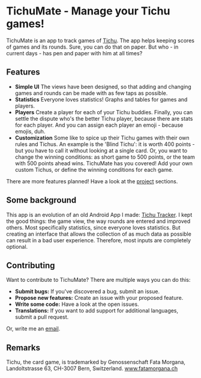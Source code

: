 # TichuMate - Manage your Tichu games!

TichuMate is an app to track games of [Tichu](https://en.wikipedia.org/wiki/Tichu). The app helps keeping scores of games and its rounds. Sure, you can do that on paper. But who - in current days - has pen and paper with him at all times?

## Features
- **Simple UI** The views have been designed, so that adding and changing games and rounds can be made with as few taps as possible.
- **Statistics** Everyone loves statistics! Graphs and tables for games and players.
- **Players** Create a player for each of your Tichu buddies. Finally, you can settle the dispute who's the better Tichu player, because there are stats for each player. And you can assign each player an emoji - because emojis, duh.
- **Customization** Some like to spice up their Tichu games with their own rules and Tichus. An example is the 'Blind Tichu': it is worth 400 points - but you have to call it without looking at a single card. Or, you want to change the winning conditions: as short game to 500 points, or the team with 500 points ahead wins. TichuMate has you covered! Add your own custom Tichus, or define the winning conditions for each game.

There are more features planned! Have a look at the [project](https://github.com/sevhauser/tichumate/projects/1) sections.

## Some background
This app is an evolution of an old Android App I made: [Tichu Tracker](https://play.google.com/store/apps/details?id=ch.wowbagger.tichutracker). I kept the good things: the game view, the way rounds are entered and improved others. Most specifically statistics, since everyone loves statistics. But creating an interface that allows the collection of as much data as possible can result in a bad user experience. Therefore, most inputs are completely optional.

## Contributing
Want to contribute to TichuMate? There are multiple ways you can do this:
- __Submit bugs:__ If you've discovered a bug, submit an issue.
- __Propose new features:__ Create an issue with your proposed feature.
- __Write some code:__ Have a look at the open issues.
- __Translations:__ If you want to add support for additional languages, submit a pull request.

Or, write me an [email](mailto:tiltedch@gmail.com).


## Remarks
Tichu, the card game, is trademarked by Genossenschaft Fata Morgana, Landoltstrasse 63, CH-3007 Bern, Switzerland. www.fatamorgana.ch
